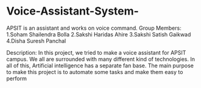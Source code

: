 # Voice-Assistant-System-
APSIT is an assistant and works on voice command. 
Group Members:
  1.Soham Shailendra Bolla
  2.Sakshi Haridas Ahire
  3.Sakshi Satish Gaikwad
  4.Disha Suresh Panchal

Description:
  In this project, we tried to make a voice assistant for APSIT campus. We all are surrounded with many 
  different kind of technologies. In all of this, Artificial intelligence has a separate fan base. The main 
  purpose to make this project is to automate some tasks and make them easy to perform
